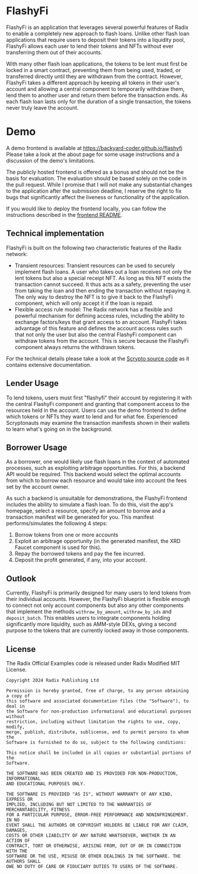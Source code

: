 # FlashyFi

FlashyFi is an application that leverages several powerful features of Radix to enable a completely new approach
to flash loans. Unlike other flash loan applications that require users to deposit their tokens into a liquidity pool,
FlashyFi allows each user to lend their tokens and NFTs without ever transferring them out of their accounts.

With many other flash loan applications, the tokens to be lent must first be locked in a smart contract, preventing them
from being used, traded, or transferred directly until they are withdrawn from the contract. However, FlashyFi takes a
different approach by keeping all tokens in their user's account and allowing a central component to temporarily
withdraw them, lend them to another user and return them before the transaction ends. As each flash loan lasts only for
the duration of a single transaction, the tokens never truly leave the account.

# Demo

A demo frontend is available at https://backyard-coder.github.io/flashyfi  
Please take a look at the about page for some usage instructions and a discussion of the demo's limitations.

The publicly hosted frontend is offered as a bonus and should not be the basis for evaluation. The evaluation should be
based solely on the code in the pull request. While I promise that I will not make any substantial changes to the
application after the submission deadline, I reserve the right to fix bugs that significantly affect the liveness or
functionality of the application.

If you would like to deploy the frontend locally, you can follow the instructions described in the
[frontend README](flashyfi-frontend/README.md).

## Technical implementation

FlashyFi is built on the following two characteristic features of the Radix network:

- Transient resources: Transient resources can be used to securely implement flash loans. A user who takes out a loan
  receives not only the lent tokens but also a special receipt NFT. As long as this NFT exists the transaction cannot
  succeed. It thus acts as a safety, preventing the user from taking the loan and then ending the transaction
  without repaying it. The only way to destroy the NFT is to give it back to the FlashyFi component, which will only
  accept it if the loan is repaid.
- Flexible access rule model: The Radix network has a flexible and powerful mechanism for defining access rules,
  including the ability to exchange factors/keys that grant access to an account. FlashyFi takes advantage of this
  feature and defines the account access rules such that not only the user but also the central FlashyFi component can
  withdraw tokens from the account. This is secure because the FlashyFi component always returns the withdrawn tokens.

For the technical details please take a look at the [Scrypto source code](flashyfi-scrypto/src/flashyfi.rs) as it
contains extensive documentation.

## Lender Usage

To lend tokens, users must first "flashyfi" their account by registering it with the central FlashyFi component and
granting that component access to the resources held in the account. Users can use the demo frontend to define which
tokens or NFTs they want to lend and for what fee. Experienced Scryptonauts may examine the transaction manifests shown
in their wallets to learn what's going on in the background.

## Borrower Usage

As a borrower, one would likely use flash loans in the context of automated processes, such as exploiting arbitrage
opportunities. For this, a backend API would be required. This backend would select the optimal accounts from which to
borrow each resource and would take into account the fees set by the account owner.

As such a backend is unsuitable for demonstrations, the FlashyFi frontend includes the ability to simulate a flash loan.
To do this, visit the app's homepage, select a resource, specify an amount to borrow and a transaction manifest will be
generated for you. This manifest performs/simulates the following 4 steps:

1. Borrow tokens from one or more accounts
2. Exploit an arbitrage opportunity (in the generated manifest, the XRD Faucet component is used for this).
3. Repay the borrowed tokens and pay the fee incurred.
4. Deposit the profit generated, if any, into your account.

## Outlook

Currently, FlashyFi is primarily designed for many users to lend tokens from their individual accounts.
However, the FlashyFi blueprint is flexible enough to connect not only account components but also any other components
that implement the methods `withraw_by_amount`, `withraw_by_ids` and `deposit_batch`. This enables users to integrate
components holding significantly more liquidity, such as AMM-style DEXs, giving a second purpose to the tokens that are
currently locked away in those components.


## License

The Radix Official Examples code is released under Radix Modified MIT License.

    Copyright 2024 Radix Publishing Ltd

    Permission is hereby granted, free of charge, to any person obtaining a copy of
    this software and associated documentation files (the "Software"), to deal in
    the Software for non-production informational and educational purposes without
    restriction, including without limitation the rights to use, copy, modify,
    merge, publish, distribute, sublicense, and to permit persons to whom the
    Software is furnished to do so, subject to the following conditions:

    This notice shall be included in all copies or substantial portions of the
    Software.

    THE SOFTWARE HAS BEEN CREATED AND IS PROVIDED FOR NON-PRODUCTION, INFORMATIONAL
    AND EDUCATIONAL PURPOSES ONLY.

    THE SOFTWARE IS PROVIDED "AS IS", WITHOUT WARRANTY OF ANY KIND, EXPRESS OR
    IMPLIED, INCLUDING BUT NOT LIMITED TO THE WARRANTIES OF MERCHANTABILITY, FITNESS
    FOR A PARTICULAR PURPOSE, ERROR-FREE PERFORMANCE AND NONINFRINGEMENT. IN NO
    EVENT SHALL THE AUTHORS OR COPYRIGHT HOLDERS BE LIABLE FOR ANY CLAIM, DAMAGES,
    COSTS OR OTHER LIABILITY OF ANY NATURE WHATSOEVER, WHETHER IN AN ACTION OF
    CONTRACT, TORT OR OTHERWISE, ARISING FROM, OUT OF OR IN CONNECTION WITH THE
    SOFTWARE OR THE USE, MISUSE OR OTHER DEALINGS IN THE SOFTWARE. THE AUTHORS SHALL
    OWE NO DUTY OF CARE OR FIDUCIARY DUTIES TO USERS OF THE SOFTWARE.

